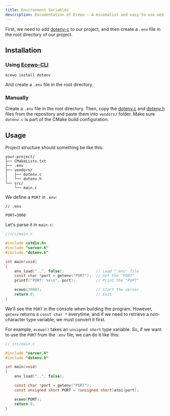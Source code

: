 ```yaml
---
title: Environment Variables
description: Documentation of Ecewo — A minimalist and easy-to-use web framework for C
---
```


First, we need to add [dotenv-c](https://github.com/Isty001/dotenv-c) to our project, and then create a `.env` file in the root directory of our project.

## Installation

### Using [Ecewo-CLI](https://github.com/savashn/ecewo-cli)

```
ecewo install dotenv
```

And create a `.env` file in the root directory.

### Manually

Create a `.env` file in the root directory. Then, copy the [dotenv.c](https://github.com/Isty001/dotenv-c/blob/master/src/dotenv.c) and [dotenv.h](https://github.com/Isty001/dotenv-c/blob/master/src/dotenv.h) files from the repository and paste them into `vendors/` folder. Make sure `dotenv.c` is part of the CMake build configuration.

## Usage

Project structure should something be like this:

```
your-project/
├── CMakeLists.txt
├── .env
├── vendors/
│   ├── dotenv.c
│   └── dotenv.h
└── src/
    └── main.c
```

We define a `PORT` in `.env`:

```
// .env

PORT=3000
```

Let's parse it in `main.c`:

```c
//src/main.c

#include <stdio.h>
#include "server.h"
#include "dotenv.h"

int main(void)
{
    env_load("..", false);              // Load ".env" file
    const char *port = getenv("PORT");  // Get the "PORT"
    printf("PORT: %s\n", port);         // Print the "PORT"

    ecewo(3000);                        // Start the server
    return 0;                           // Exit
}
```

We'll see the `PORT` in the console when building the program. However, `getenv` returns a `const char *` everytime, and if we need to retrieve a non-character type variable, we must convert it first.

For example, `ecewo()` takes an `unsigned short` type variable. So, if we want to use the `PORT` from the `.env` file, we can do it like this:

```c
// src/main.c

#include "server.h"
#include "dotenv.h"

int main(void)
{
    env_load("..", false);

    const char *port = getenv("PORT");
    const unsigned short PORT = (unsigned short)atoi(port);

    ecewo(PORT);
    return 0;
}
```
